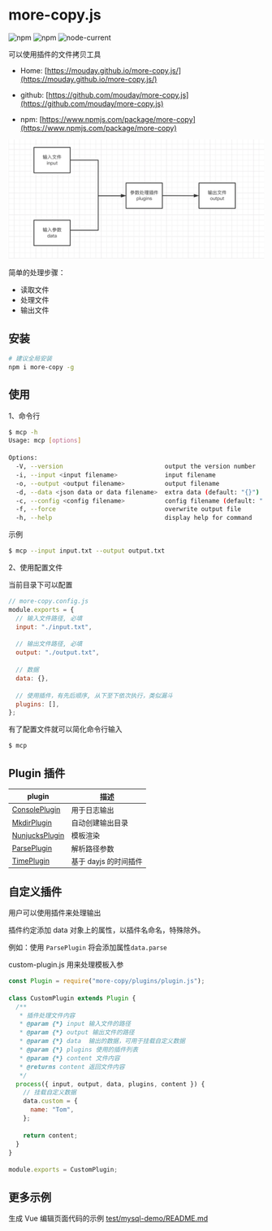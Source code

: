 # more-copy.js

![npm](https://img.shields.io/npm/v/more-copy)
![npm](https://img.shields.io/npm/dw/more-copy)
![node-current](https://img.shields.io/node/v/more-copy)

可以使用插件的文件拷贝工具

- Home: [https://mouday.github.io/more-copy.js/](https://mouday.github.io/more-copy.js/)

- github: [https://github.com/mouday/more-copy.js](https://github.com/mouday/more-copy.js)
- npm: [https://www.npmjs.com/package/more-copy](https://www.npmjs.com/package/more-copy)

![](img/more-copy.png)

简单的处理步骤：

- 读取文件
- 处理文件
- 输出文件

## 安装

```bash
# 建议全局安装
npm i more-copy -g
```

## 使用

1、命令行

```bash
$ mcp -h
Usage: mcp [options]

Options:
  -V, --version                            output the version number
  -i, --input <input filename>             input filename
  -o, --output <output filename>           output filename
  -d, --data <json data or data filename>  extra data (default: "{}")
  -c, --config <config filename>           config filename (default: "./more-copy.config.js")
  -f, --force                              overwrite output file
  -h, --help                               display help for command
```

示例

```bash
$ mcp --input input.txt --output output.txt
```

2、使用配置文件

当前目录下可以配置

```js
// more-copy.config.js
module.exports = {
  // 输入文件路径, 必填
  input: "./input.txt",

  // 输出文件路径, 必填
  output: "./output.txt",

  // 数据
  data: {},

  // 使用插件，有先后顺序, 从下至下依次执行，类似漏斗
  plugins: [],
};
```

有了配置文件就可以简化命令行输入

```bash
$ mcp
```

## Plugin 插件

| plugin                                              | 描述             |
| --------------------------------------------------- | ---------------- |
| [ConsolePlugin](plugins/console-plugin/README.md)   | 用于日志输出     |
| [MkdirPlugin](plugins/mkdir-plugin/README.md)       | 自动创建输出目录 |
| [NunjucksPlugin](plugins/nunjucks-plugin/README.md) | 模板渲染         |
| [ParsePlugin](plugins/parse-plugin/README.md) | 解析路径参数         |
| [TimePlugin](plugins/time-plugin/README.md) | 基于 dayjs 的时间插件      |

## 自定义插件

用户可以使用插件来处理输出

插件约定添加 data 对象上的属性，以插件名命名，特殊除外。

例如：使用 `ParsePlugin` 将会添加属性`data.parse`

custom-plugin.js 用来处理模板入参

```js
const Plugin = require("more-copy/plugins/plugin.js");

class CustomPlugin extends Plugin {
  /**
   * 插件处理文件内容
   * @param {*} input 输入文件的路径
   * @param {*} output 输出文件的路径
   * @param {*} data  输出的数据，可用于挂载自定义数据
   * @param {*} plugins 使用的插件列表
   * @param {*} content 文件内容
   * @returns content 返回文件内容
   */
  process({ input, output, data, plugins, content }) {
    // 挂载自定义数据
    data.custom = {
      name: "Tom",
    };

    return content;
  }
}

module.exports = CustomPlugin;
```

## 更多示例

生成 Vue 编辑页面代码的示例 [test/mysql-demo/README.md](test/mysql-demo/README.md)
